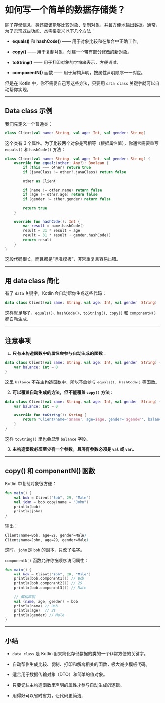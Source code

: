 # 如何写一个简单的数据存储类？

除了存储信息，类还应该能够比较对象、复制对象，并且方便地输出数据。通常，为了实现这些功能，类需要定义以下几个方法：

- **equals()** 和 **hashCode()** —— 用于对象比较和在集合中正确工作。
    
- **copy()** —— 用于复制对象，创建一个带有部分修改的新对象。
    
- **toString()** —— 用于打印对象的字符串表示，方便调试。
    
- **componentN()** 函数 —— 用于解构声明，按属性声明顺序一一对应。
    

但是在 Kotlin 中，你不需要自己写这些方法，只要用 `data class` 关键字就可以自动帮你实现。

---

## Data class 示例

我们先定义一个普通类：
```kotlin
class Client(val name: String, val age: Int, val gender: String)
```
这个类有 3 个属性。为了比较两个对象是否相等（根据属性值），你通常需要重写 `equals()` 和 `hashCode()` 方法：
```kotlin
class Client(val name: String, val age: Int, val gender: String) {
    override fun equals(other: Any?): Boolean {
        if (this === other) return true
        if (javaClass != other?.javaClass) return false

        other as Client

        if (name != other.name) return false
        if (age != other.age) return false
        if (gender != other.gender) return false

        return true
    }

    override fun hashCode(): Int {
        var result = name.hashCode()
        result = 31 * result + age
        result = 31 * result + gender.hashCode()
        return result
    }
}
```
这段代码很长，而且都是“标准模板”，非常重复且容易出错。

---

## 用 data class 简化

有了 `data` 关键字，Kotlin 会自动帮你生成这些代码：
```kotlin
data class Client(val name: String, val age: Int, val gender: String)
```
这样就足够了，`equals()`、`hashCode()`、`toString()`、`copy()` 和 `componentN()` 都自动生成。

---

## 注意事项

1. **只有主构造函数中的属性会参与自动生成的函数**：
```kotlin
data class Client(val name: String, val age: Int, val gender: String) {
    var balance: Int = 0
}
```
这里 `balance` 不在主构造函数中，所以不会参与 `equals()`、`hashCode()` 等函数。

2. **可以覆盖自动生成的方法，但不能覆盖 `copy()` 方法**：
```kotlin
data class Client(val name: String, val age: Int, val gender: String) {
    var balance: Int = 0

    override fun toString(): String {
        return "Client(name='$name', age=$age, gender='$gender', balance=$balance)"
    }
}
```
这样 `toString()` 里也会显示 `balance` 字段。

3. **主构造函数必须至少有一个参数，且所有参数必须是 `val` 或 `var`。**
    

---

## copy() 和 componentN() 函数

Kotlin 中复制对象很方便：
```kotlin
fun main() {
    val bob = Client("Bob", 29, "Male")
    val john = bob.copy(name = "John")
    println(bob)
    println(john)
}
```
输出：
```scss
Client(name=Bob, age=29, gender=Male)
Client(name=John, age=29, gender=Male)
```
这时，`john` 是 `bob` 的副本，只改了名字。

`componentN()` 函数允许你按顺序访问属性：
```kotlin
fun main() {
    val bob = Client("Bob", 29, "Male")
    println(bob.component1()) // Bob
    println(bob.component2()) // 29
    println(bob.component3()) // Male

    // 解构声明
    val (name, age, gender) = bob
    println(name) // Bob
    println(age)  // 29
    println(gender) // Male
}
```

------------
## 小结

- `data class` 是 Kotlin 用来简化存储数据的类的一个非常方便的关键字。
    
- 自动帮你生成比较、复制、打印和解构相关的函数，极大减少模板代码。
    
- 适合用于数据传输对象（DTO）和简单的值对象。
    
- 只要记住主构造函数里声明的属性才参与自动生成的逻辑。
    
- 用得好可以省时省力，让代码更简洁。
